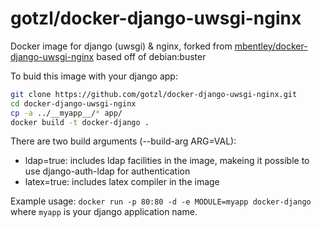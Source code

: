 gotzl/docker-django-uwsgi-nginx
==================

Docker image for django (uwsgi) & nginx, forked from [mbentley/docker-django-uwsgi-nginx](https://github.com/mbentley/docker-django-uwsgi-nginx)
based off of debian:buster

To buid this image with your django app:
```bash
git clone https://github.com/gotzl/docker-django-uwsgi-nginx.git
cd docker-django-uwsgi-nginx
cp -a ../__myapp__/* app/
docker build -t docker-django .
```
There are two build arguments (--build-arg ARG=VAL):
* ldap=true: includes ldap facilities in the image, makeing it possible to use django-auth-ldap for authentication
* latex=true: includes latex compiler in the image

Example usage:
`docker run -p 80:80 -d -e MODULE=myapp docker-django`
where `myapp` is your django application name.

